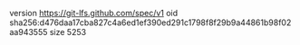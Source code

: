 version https://git-lfs.github.com/spec/v1
oid sha256:d476daa17cba827c4a6ed1ef390ed291c1798f8f29b9a44861b98f02aa943555
size 5253

